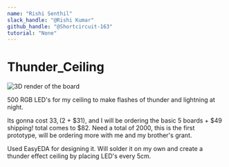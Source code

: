```yaml
---
name: "Rishi Senthil"
slack_handle: "@Rishi Kumar"
github_handle: "@Shortcircuit-163"
tutorial: "None"
---
```


# Thunder_Ceiling

![3D render of the board](image.png)

<!-- Describe your board in 2-3 sentences. What are you making? What will it do? -->
500 RGB LED's for my ceiling to make flashes of thunder and lightning at night. 
<!-- How much is it going to cost? -->
Its gonna cost $33, ($2 + $31), and I will be ordering the basic 5 boards + $49 shipping!
total comes to $82. Need a total of 2000, this is the first prototype, will be ordering more with me and my brother's grant.
<!-- Tell us a little bit about your design process. What were some challenges? What helped? ***Totally optional*** -->
Used EasyEDA for designing it. Will solder it on my own and create a thunder effect ceiling by placing LED's every 5cm.
